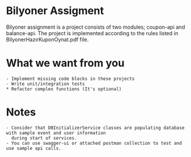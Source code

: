 # Bilyoner Assigment
Bilyoner assignment is a project consists of two modules; coupon-api and balance-api. The project is implemented
according to the rules listed in BilyonerHazırKuponOynat.pdf file.

# What we want from you
    - Implement missing code blocks in these projects
    - Write unit/integration tests
    * Refactor complex functions (It's optional)

# Notes
    - Consider that DBInitializerService classes are populating database with sample event and user information
      during start of services.
    - You can use swagger-ui or attached postman collection to test and use sample api calls.
